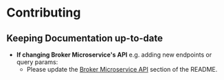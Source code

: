 # Contributing

## Keeping Documentation up-to-date

* **If changing Broker Microservice's API** e.g. adding new endpoints or query params:
    * Please update the [Broker Microservice API](./README.md#broker-microservice-api) section of the README.
